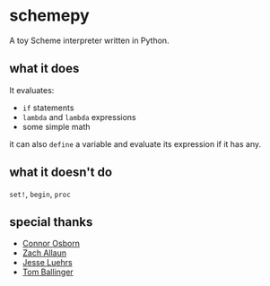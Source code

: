 schemepy
========

A toy Scheme interpreter written in Python.


what it does
--------
It evaluates:
* `if` statements
* `lambda` and `lambda` expressions
* some simple math
 
it can also `define` a variable and evaluate its expression if it has any.

what it doesn't do
--------
`set!`, `begin`, `proc`

special thanks
--------
* [Connor Osborn](https://github.com/cdosborn)
* [Zach Allaun](https://github.com/zachallaun)
* [Jesse Luehrs](https://github.com/doy)
* [Tom Ballinger](https://github.com/thomasballinger)
